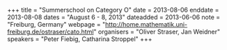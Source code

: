 +++
title = "Summerschool on Category O"
date = 2013-08-06
enddate = 2013-08-08
dates = "August 6 - 8, 2013"
dateadded = 2013-06-06
note = "Freiburg, Germany"
webpage = "http://home.mathematik.uni-freiburg.de/ostraser/cato.html"
organisers = "Oliver Straser, Jan Weidner"
speakers = "Peter Fiebig, Catharina Stroppel"
+++
